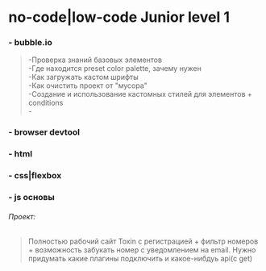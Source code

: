 # no-code|low-code Junior level 1

### - bubble.io
> -Проверка знаний базовых элементов <br>
> -Где находится preset color palette, зачему нужен<br>
> -Как загружать кастом шрифты<br>
> -Как очистить проект от "мусора"<br>
> -Создание и использование кастомных стилей для элементов + conditions<br>
> -<br>

### - browser devtool

### - html 

### - css|flexbox

### - js основы

###### Проект: 
> Полностью рабочий сайт Toxin с регистрацией + фильтр номеров + возможность забукать номер с уведомлением на email. 
> Нужно придумать какие плагины подключить и какое-нибдуь api(c get) 
